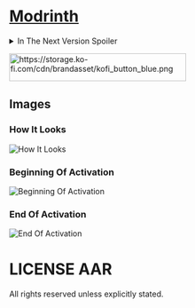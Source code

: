 # [Modrinth](https://modrinth.com/resourcepack/cat-totem/)

<details>
<summary>In The Next Version Spoiler</summary>

1. The Name Of The Totem Will Change From "Totem Of Undying" To "Totem Of Cat"
2. The Activation Sound will Be A Cat Sound.
3. (If You See A Bug Report It :)

</details>

<a href="https://ko-fi.com/sandwichdev" target="_blank" rel="noopener nofollow" title="Support Me"><img src="https://storage.ko-fi.com/cdn/brandasset/kofi_button_blue.png" alt="https://storage.ko-fi.com/cdn/brandasset/kofi_button_blue.png" width="319" height="50" loading="lazy"></a>

## Images
### How It Looks
![How It Looks](https://cdn.modrinth.com/data/cached_images/e7c8c579fcb30806f0062703e5dcd2fc67313eea.webp)
### Beginning Of Activation
![Beginning Of Activation](https://cdn.modrinth.com/data/cached_images/4f9af5399664ffb5633e4ad155ad067b38cc647f.webp)
### End Of Activation
![End Of Activation](https://cdn.modrinth.com/data/cached_images/4eb14ce819fe00675c4c0d186d30fdf77cb218ff.webp)

# LICENSE AAR

All rights reserved unless explicitly stated.

